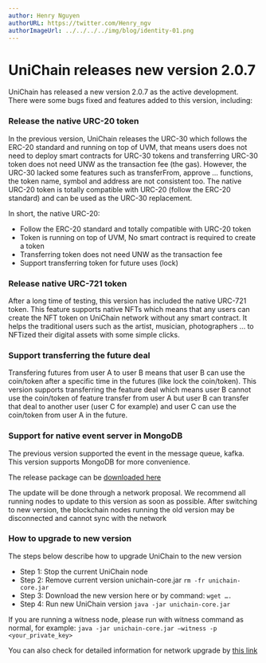 ```yaml
---
author: Henry Nguyen
authorURL: https://twitter.com/Henry_ngv
authorImageUrl: ../../../../img/blog/identity-01.png
---
```


# UniChain releases new version 2.0.7

UniChain has released a new version 2.0.7 as the active development. There were some bugs fixed and features added to this version, including: 

### Release the native URC-20 token
In the previous version, UniChain releases the URC-30 which follows the ERC-20 standard and running on top of UVM, that means users does not need to deploy smart contracts for URC-30 tokens and transferring URC-30 token does not need UNW as the transaction fee (the gas). However, the URC-30 lacked some features such as transferFrom, approve … functions, the token name, symbol and address are not consistent too. 
The native URC-20 token is totally compatible with URC-20 (follow the ERC-20 standard) and can be used as the URC-30 replacement. 

In short, the native URC-20: 
- Follow the ERC-20 standard and totally compatible with URC-20 token
- Token is running on top of UVM, No smart contract is required to create a token
- Transferring token does not need UNW as the transaction fee 
- Support transferring token for future uses (lock)

### Release native URC-721 token
After a long time of testing, this version has included the native URC-721 token. This feature supports native NFTs which means that any users can create the NFT token on UniChain network without any smart contract. It helps the traditional users such as the artist, musician, photographers … to NFTized their digital assets with some simple clicks. 

### Support transferring the future deal 
Transfering futures from user A to user B means that user B can use the coin/token after a specific time in the futures (like lock the coin/token). This version supports transferring the feature deal which means user B cannot use the coin/token of feature transfer from user A but user B can transfer that deal to another user (user C for example) and user C can use the coin/token from user A in the future.

### Support for native event server in MongoDB
The previous version supported the event in the message queue, kafka. This version supports MongoDB for more convenience. 

The release package can be [downloaded here](https://github.com/uniworld-io/unichain-core/releases/tag/v2.0.7)  

The update will be done through a network proposal. We recommend all running nodes to update to this version as soon as possible. After switching to new version, the blockchain nodes running the old version may be disconnected and cannot sync with the network

### How to upgrade to new version 
The steps below describe how to upgrade UniChain to the new version

- Step 1: Stop the current UniChain node 
- Step 2: Remove current version unichain-core.jar ```rm -fr unichain-core.jar```
- Step 3: Download the new version here or by command: ```wget ….```
- Step 4: Run new UniChain version ```java -jar unichain-core.jar```

If you are running a witness node, please run with witness command as normal, for example: ```java -jar unichain-core.jar –witness -p <your_private_key> ```

You can also check for detailed information for network upgrade by [this link](../../../../docs/networkUpgrade)


